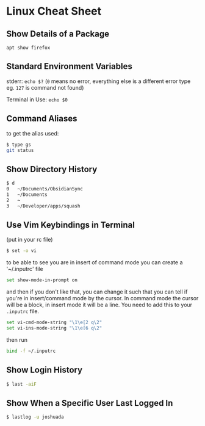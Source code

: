 # Linux Cheat Sheet

## Show Details of a Package

`apt show firefox`

## Standard Environment Variables 

stderr: `echo $?` (`0` means no error, everything else is a different error type eg. `127` is command not found)

Terminal in Use: `echo $0`

## Command Aliases

to get the alias used: 
```bash
$ type gs
git status
```
## Show Directory History
```bash
$ d 
0   ~/Documents/ObsidianSync
1   ~/Documents 
2   ~ 
3   ~/Developer/apps/squash
```

## Use Vim Keybindings in Terminal
(put in your rc file)
```bash
$ set -o vi
```
to be able to see you are in insert of command mode you can create a '~/.inputrc' file
```bash
set show-mode-in-prompt on
```
and then if you don't like that, you can change it such that you can tell if you're in insert/command mode by the cursor. In command mode the cursor will be a block, in insert mode it will be a line. You need to add this to your `.inputrc` file.
```bash
set vi-cmd-mode-string "\1\e[2 q\2"
set vi-ins-mode-string "\1\e[6 q\2"
```
then run
```bash
bind -f ~/.inputrc
```

## Show Login History
```bash
$ last -aiF
```

## Show When a Specific User Last Logged In
```bash
$ lastlog -u joshuada
```
